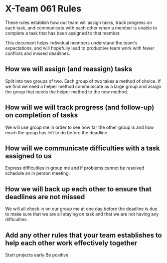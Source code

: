 # X-Team 061 Rules

These rules establish how our team will assign tasks,
track progress on each task, and communicate with each other 
when a member is unable to complete a task that has been assigned to that member.

This document helps individual members understand the team's expectations,
and will hopefully lead to productive team work with fewer conflicts
and missed deadlines.

## How we will assign (and reassign) tasks

Split into two groups of two. Each group of two takes a method of choice. 
If we find we need a helper method communicate as a large group and assign the group that needs the helper method to the new method.



## How will we will track progress (and follow-up) on completion of tasks

We will use group me in order to see how far the other group is and how much the group has left to do before the deadline.

## How will we communicate difficulties with a task assigned to us

Express difficulties in group me and if problems cannot be resolved schedule an in person meeting.

## How we will back up each other to ensure that deadlines are not missed

We will all check in on our group me at one day before the deadline is due to make sure that we are all staying on task and that we are not having any difficulties.

## Add any other rules that your team establishes to help each other work effectively together

Start projects early
Be positive

